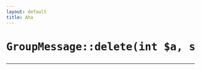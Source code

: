 ```yaml
---
layout: default
title: Aha
---
```

<h1 style="font-weight: bold;"><pre>GroupMessage::delete(int $a, string $b)</pre></h1>
<hr>
